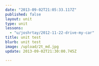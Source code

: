```yaml
---
date: "2013-09-02T21:05:33.117Z"
published: false
layout: unit
type: unit
lessons: 
  - "u/joshrtay/2012-11-22-drive-my-car"
title: unit test
blurb: unit test
image: /upload/2t_md.jpg
update: 2013-09-02T21:30:00.745Z

---
```



